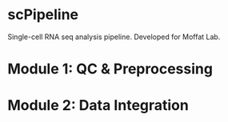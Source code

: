 # scPipeline
Single-cell RNA seq analysis pipeline. Developed for Moffat Lab. 


# Module 1: QC & Preprocessing


# Module 2: Data Integration
